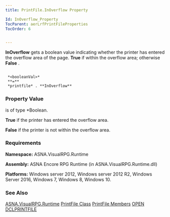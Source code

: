 ```yaml
---
title: PrintFile.InOverflow Property

Id: InOverflow_Property
TocParent: aerLrfPrintFileProperties
TocOrder: 6


---
```


**InOverflow** gets a boolean value indicating whether the printer has entered the overflow area of the page. **True** if within the overflow area; otherwise **False** . 

```

 *<booleanVal>* 
 **=** 
 *printfile* . **InOverflow** 
```

### Property Value
***<booleanVal>*** is of type *Boolean. 

**True** if the printer has entered the overflow area. 

**False** if the printer is not within the overflow area. 

### Requirements
**Namespace:** ASNA.VisualRPG.Runtime 

**Assembly:** ASNA Encore RPG Runtime (in ASNA.VisualRPG.Runtime.dll) 

**Platforms:** Windows server 2012, Windows server 2012 R2, Windows Server 2016, Windows 7, Windows 8, Windows 10. <br /> 

### See Also
[ASNA.VisualRPG.Runtime](aerLrfRuntimeNamespace.html)
[PrintFile Class](aerLrfPrintFileClass.html)
[PrintFile Members](aerLrfPrintFileMembers.html)
[OPEN](OPEN.html)
[DCLPRINTFILE](DCLPRINTFILE.html) 
